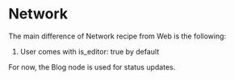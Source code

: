 # Network

The main difference of Network recipe from Web is the following:

1. User comes with is_editor: true by default

For now, the Blog node is used for status updates.
